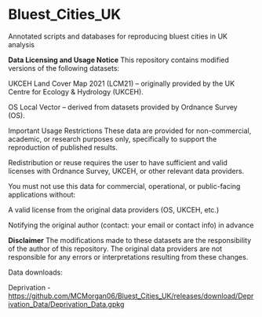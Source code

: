 # Bluest_Cities_UK
Annotated scripts and databases for reproducing bluest cities in UK analysis

**Data Licensing and Usage Notice**
This repository contains modified versions of the following datasets:

UKCEH Land Cover Map 2021 (LCM21) – originally provided by the UK Centre for Ecology & Hydrology (UKCEH).

OS Local Vector – derived from datasets provided by Ordnance Survey (OS).

Important Usage Restrictions
These data are provided for non-commercial, academic, or research purposes only, specifically to support the reproduction of published results.

Redistribution or reuse requires the user to have sufficient and valid licenses with Ordnance Survey, UKCEH, or other relevant data providers.

You must not use this data for commercial, operational, or public-facing applications without:

A valid license from the original data providers (OS, UKCEH, etc.)

Notifying the original author (contact: your email or contact info) in advance

**Disclaimer**
The modifications made to these datasets are the responsibility of the author of this repository. The original data providers are not responsible for any errors or interpretations resulting from these changes.

Data downloads:

Deprivation - https://github.com/MCMorgan06/Bluest_Cities_UK/releases/download/Deprivation_Data/Deprivation_Data.gpkg  

